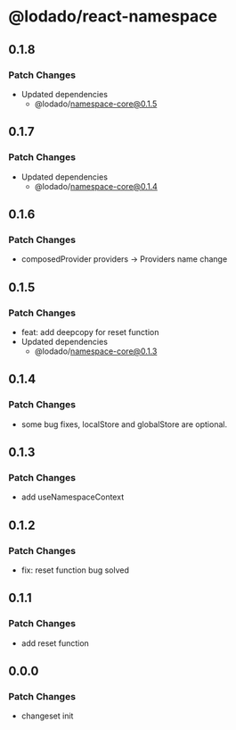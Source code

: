 # @lodado/react-namespace

## 0.1.8

### Patch Changes

- Updated dependencies
  - @lodado/namespace-core@0.1.5

## 0.1.7

### Patch Changes

- Updated dependencies
  - @lodado/namespace-core@0.1.4

## 0.1.6

### Patch Changes

- composedProvider providers -> Providers name change

## 0.1.5

### Patch Changes

- feat: add deepcopy for reset function
- Updated dependencies
  - @lodado/namespace-core@0.1.3

## 0.1.4

### Patch Changes

- some bug fixes, localStore and globalStore are optional.

## 0.1.3

### Patch Changes

- add useNamespaceContext

## 0.1.2

### Patch Changes

- fix: reset function bug solved

## 0.1.1

### Patch Changes

- add reset function

## 0.0.0

### Patch Changes

- changeset init
